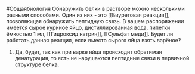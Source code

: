 #Общаябиология 
Обнаружить белки в растворе можно несколькими разными способами. Один из них - это [[Биуретовая реакция]], позволяющая обнаружить пептидную связь. В вашем распоряжении имеется сырое куриное яйцо, дистиллированная вода, пипетки ёмкостью 1 мл, [[Гидроксид натрия]], [[Сульфат меди]]. Будет ли работать данная реакция, если вместо сырого яйца взять варёное? 
1. Да, будет, так как при варке яйца происходит обратимая денатурация, то есть не нарушаются пептидные связи в первичной структуре белка.
